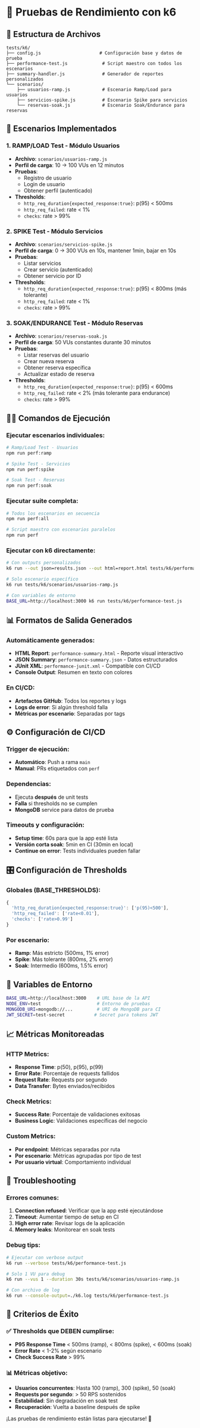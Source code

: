 # 🚀 Pruebas de Rendimiento con k6

## 📁 Estructura de Archivos

```
tests/k6/
├── config.js                      # Configuración base y datos de prueba
├── performance-test.js             # Script maestro con todos los escenarios
├── summary-handler.js              # Generador de reportes personalizados
└── scenarios/
    ├── usuarios-ramp.js            # Escenario Ramp/Load para usuarios
    ├── servicios-spike.js          # Escenario Spike para servicios
    └── reservas-soak.js            # Escenario Soak/Endurance para reservas
```

## 🎯 Escenarios Implementados

### 1. **RAMP/LOAD Test - Módulo Usuarios**
- **Archivo**: `scenarios/usuarios-ramp.js`
- **Perfil de carga**: 10 → 100 VUs en 12 minutos
- **Pruebas**:
  - Registro de usuario
  - Login de usuario
  - Obtener perfil (autenticado)
- **Thresholds**:
  - `http_req_duration{expected_response:true}`: p(95) < 500ms
  - `http_req_failed`: rate < 1%
  - `checks`: rate > 99%

### 2. **SPIKE Test - Módulo Servicios**
- **Archivo**: `scenarios/servicios-spike.js`
- **Perfil de carga**: 0 → 300 VUs en 10s, mantener 1min, bajar en 10s
- **Pruebas**:
  - Listar servicios
  - Crear servicio (autenticado)
  - Obtener servicio por ID
- **Thresholds**:
  - `http_req_duration{expected_response:true}`: p(95) < 800ms (más tolerante)
  - `http_req_failed`: rate < 1%
  - `checks`: rate > 99%

### 3. **SOAK/ENDURANCE Test - Módulo Reservas**
- **Archivo**: `scenarios/reservas-soak.js`
- **Perfil de carga**: 50 VUs constantes durante 30 minutos
- **Pruebas**:
  - Listar reservas del usuario
  - Crear nueva reserva
  - Obtener reserva específica
  - Actualizar estado de reserva
- **Thresholds**:
  - `http_req_duration{expected_response:true}`: p(95) < 600ms
  - `http_req_failed`: rate < 2% (más tolerante para endurance)
  - `checks`: rate > 99%

## 🏃‍♂️ Comandos de Ejecución

### Ejecutar escenarios individuales:
```bash
# Ramp/Load Test - Usuarios
npm run perf:ramp

# Spike Test - Servicios  
npm run perf:spike

# Soak Test - Reservas
npm run perf:soak
```

### Ejecutar suite completa:
```bash
# Todos los escenarios en secuencia
npm run perf:all

# Script maestro con escenarios paralelos
npm run perf
```

### Ejecutar con k6 directamente:
```bash
# Con outputs personalizados
k6 run --out json=results.json --out html=report.html tests/k6/performance-test.js

# Solo escenario específico
k6 run tests/k6/scenarios/usuarios-ramp.js

# Con variables de entorno
BASE_URL=http://localhost:3000 k6 run tests/k6/performance-test.js
```

## 📊 Formatos de Salida Generados

### Automáticamente generados:
- **HTML Report**: `performance-summary.html` - Reporte visual interactivo
- **JSON Summary**: `performance-summary.json` - Datos estructurados
- **JUnit XML**: `performance-junit.xml` - Compatible con CI/CD
- **Console Output**: Resumen en texto con colores

### En CI/CD:
- **Artefactos GitHub**: Todos los reportes y logs
- **Logs de error**: Si algún threshold falla
- **Métricas por escenario**: Separadas por tags

## ⚙️ Configuración de CI/CD

### Trigger de ejecución:
- **Automático**: Push a rama `main`
- **Manual**: PRs etiquetados con `perf`

### Dependencias:
- Ejecuta **después** de unit tests
- **Falla** si thresholds no se cumplen
- **MongoDB** service para datos de prueba

### Timeouts y configuración:
- **Setup time**: 60s para que la app esté lista
- **Versión corta soak**: 5min en CI (30min en local)
- **Continue on error**: Tests individuales pueden fallar

## 🎛️ Configuración de Thresholds

### Globales (BASE_THRESHOLDS):
```javascript
{
  'http_req_duration{expected_response:true}': ['p(95)<500'],
  'http_req_failed': ['rate<0.01'],
  'checks': ['rate>0.99']
}
```

### Por escenario:
- **Ramp**: Más estricto (500ms, 1% error)
- **Spike**: Más tolerante (800ms, 2% error)
- **Soak**: Intermedio (600ms, 1.5% error)

## 🔧 Variables de Entorno

```bash
BASE_URL=http://localhost:3000    # URL base de la API
NODE_ENV=test                     # Entorno de pruebas
MONGODB_URI=mongodb://...         # URI de MongoDB para CI
JWT_SECRET=test-secret           # Secret para tokens JWT
```

## 📈 Métricas Monitoreadas

### HTTP Metrics:
- **Response Time**: p(50), p(95), p(99)
- **Error Rate**: Porcentaje de requests fallidos
- **Request Rate**: Requests por segundo
- **Data Transfer**: Bytes enviados/recibidos

### Check Metrics:
- **Success Rate**: Porcentaje de validaciones exitosas
- **Business Logic**: Validaciones específicas del negocio

### Custom Metrics:
- **Por endpoint**: Métricas separadas por ruta
- **Por escenario**: Métricas agrupadas por tipo de test
- **Por usuario virtual**: Comportamiento individual

## 🚨 Troubleshooting

### Errores comunes:
1. **Connection refused**: Verificar que la app esté ejecutándose
2. **Timeout**: Aumentar tiempo de setup en CI
3. **High error rate**: Revisar logs de la aplicación
4. **Memory leaks**: Monitorear en soak tests

### Debug tips:
```bash
# Ejecutar con verbose output
k6 run --verbose tests/k6/performance-test.js

# Solo 1 VU para debug
k6 run --vus 1 --duration 30s tests/k6/scenarios/usuarios-ramp.js

# Con archivo de log
k6 run --console-output=./k6.log tests/k6/performance-test.js
```

## 🎯 Criterios de Éxito

### ✅ Thresholds que DEBEN cumplirse:
- **P95 Response Time** < 500ms (ramp), < 800ms (spike), < 600ms (soak)
- **Error Rate** < 1-2% según escenario
- **Check Success Rate** > 99%

### 📊 Métricas objetivo:
- **Usuarios concurrentes**: Hasta 100 (ramp), 300 (spike), 50 (soak)
- **Requests por segundo**: > 50 RPS sostenidos
- **Estabilidad**: Sin degradación en soak test
- **Recuperación**: Vuelta a baseline después de spike

¡Las pruebas de rendimiento están listas para ejecutarse! 🚀
